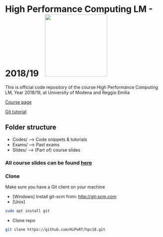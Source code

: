 # High Performance Computing LM - 2018/19&nbsp;&nbsp;&nbsp;<img src="https://www.unimore.it/_img/Sigillo2015.svg" width="200" />
This is official code repository of the course High Performance Computing LM, Year 2018/19, at University of Modena and Reggio Emilia

<a href="http://algo.ing.unimo.it/people/andrea/Didattica/HPC/index.html">Course page</a>

<a href="http://hipert.unimore.it/people/paolob/pub/Calcolo_Parallelo/Slides/Git_Tutorial.pdf">Git tutorial</a>

## Folder structure

- Codes/ --> Code snippets & tutorials
- Exams/ --> Past exams
- Slides/ --> (Part of) course slides

### All course slides can be found <a href="http://algo.ing.unimo.it/people/andrea/Didattica/HPC/index.html">here</a>

### Clone ###

Make sure you have a Git client on your machine
- [Windows] Install git-scm from:
  http://git-scm.com
- [Unix]
```bash
sudo apt install git
```

- Clone repo
```bash
git clone https://github.com/HiPeRT/hpc18.git
```
